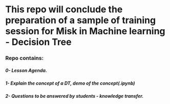 # This repo will conclude the preparation of a sample of training session for Misk in Machine learning - Decision Tree

### Repo contains:
##### 0- Lesson Agenda.
##### 1- Explain the concept of a DT, demo of the concept(.ipynb)
##### 2- Questions to be answered by students - knowledge transfer. 